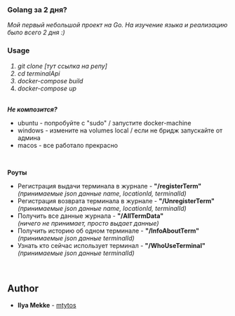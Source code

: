 ### Golang за 2 дня? 
<em>Мой первый небольшой проект на Go. На изучение языка и реализацию было всего 2 дня :)</em><br>

### Usage<br><em>
  1. git clone [тут ссылка на репу]
  2. cd terminalApi
  3. docker-compose build<br>
  4. docker-compose up</em><br><br>

<b><em>Не композится?</b></em><br>
- ubuntu - попробуйте с "sudo" / запустите docker-machine<br>
- windows - измените на volumes local / если не бридж запускайте от админа<br>
- macos - все работало прекрасно<br>
<br>

<b>Роуты</b><br>
- Регистрация выдачи терминала в журнале - <b>"/registerTerm"</b><br><em>(принимаемые json данные name, locationId, terminalId)</em><br>
- Регистрация возврата терминала в журнале - <b>"/UnregisterTerm"</b><br><em>(принимаемые json данные name, locationId, terminalId)</em><br>
- Получить все данные журнала - <b>"/AllTermData"</b><br><em>(ничего не принимает, просто выдает данные)</em><br>
- Получить историю об одном терминале - <b>"/InfoAboutTerm"</b><br><em>(принимаемые json данные terminalId)</em><br>
- Узнать кто сейчас использует терминал - <b>"/WhoUseTerminal"</b><br><em>(принимаемые json данные terminalId)</em><br>
<br>

## Author
* **Ilya Mekke** - [mtytos](https://github.com/mtytos)
